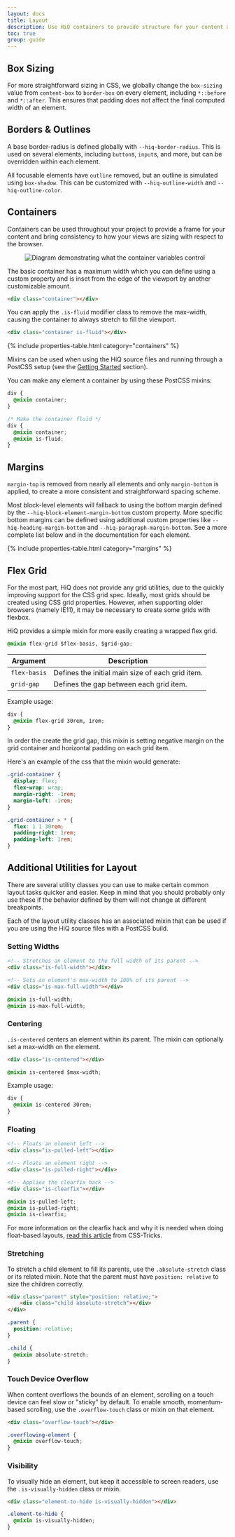 ```yaml
---
layout: docs
title: Layout
description: Use HiQ containers to provide structure for your content and take advantage of HiQ's easy-to-use layout utilities.
toc: true
group: guide
---
```


## Box Sizing

For more straightforward sizing in CSS, we globally change the `box-sizing` value from `content-box` to `border-box` on every element, including `*::before` and `*::after`. This ensures that padding does not affect the final computed width of an element.

## Borders & Outlines

A base border-radius is defined globally with `--hiq-border-radius`. This is used on several elements, including `button`s, `input`s, and more, but can be overridden within each element.

All focusable elements have `outline` removed, but an outline is simulated using `box-shadow`. This can be customized with `--hiq-outline-width` and `--hiq-outline-color`.

## Containers

Containers can be used throughout your project to provide a frame for your content and bring consistency to how your views are sizing with respect to the browser.

<figure>
    <img src="/assets/img/diagrams/containers.svg" alt="Diagram demonstrating what the container variables control" />
</figure>

The basic container has a maximum width which you can define using a custom property and is inset from the edge of the viewport by another customizable amount.

```html
<div class="container"></div>
```

You can apply the `.is-fluid` modifier class to remove the max-width, causing the container to always stretch to fill the viewport.

```html
<div class="container is-fluid"></div>
```

{% include properties-table.html category="containers" %}

Mixins can be used when using the HiQ source files and running through a PostCSS setup (see the [Getting Started](/docs/guide/getting-started#usage) section).

You can make any element a container by using these PostCSS mixins:

```css
div {
  @mixin container;
}

/* Make the container fluid */
div {
  @mixin container;
  @mixin is-fluid;
}
```

## Margins

`margin-top` is removed from nearly all elements and only `margin-bottom` is applied, to create a more consistent and straightforward spacing scheme.

Most block-level elements will fallback to using the bottom margin defined by the `--hiq-block-element-margin-bottom` custom property. More specific bottom margins can be defined using additional custom properties like `--hiq-heading-margin-bottom` and `--hiq-paragraph-margin-bottom`. See a more complete list below and in the documentation for each element.

{% include properties-table.html category="margins" %}

## Flex Grid

For the most part, HiQ does not provide any grid utilities, due to the quickly improving support for the CSS grid spec. Ideally, most grids should be created using CSS grid properties. However, when supporting older browsers (namely IE11), it may be necessary to create some grids with flexbox.

HiQ provides a simple mixin for more easily creating a wrapped flex grid.

```css
@mixin flex-grid $flex-basis, $grid-gap;
```

Argument | Description
--- | ---
`flex-basis` | Defines the initial main size of each grid item.
`grid-gap` | Defines the gap between each grid item.

Example usage:

```css
div {
  @mixin flex-grid 30rem, 1rem;
}
```

In order the create the grid gap, this mixin is setting negative margin on the grid container and horizontal padding on each grid item.

Here's an example of the css that the mixin would generate:

```css
.grid-container {
  display: flex;
  flex-wrap: wrap;
  margin-right: -1rem;
  margin-left: -1rem;
}

.grid-container > * {
  flex: 1 1 30rem;
  padding-right: 1rem;
  padding-left: 1rem;
}
```

## Additional Utilities for Layout

There are several utility classes you can use to make certain common layout tasks quicker and easier. Keep in mind that you should probably only use these if the behavior defined by them will not change at different breakpoints.

Each of the layout utility classes has an associated mixin that can be used if you are using the HiQ source files with a PostCSS build.

### Setting Widths

```html
<!-- Stretches an element to the full width of its parent -->
<div class="is-full-width"></div>

<!-- Sets an element's max-width to 100% of its parent -->
<div class="is-max-full-width"></div>
```

```css
@mixin is-full-width;
@mixin is-max-full-width;
```

### Centering
`.is-centered` centers an element within its parent. The mixin can optionally set a max-width on the element.

```html
<div class="is-centered"></div>
```

```css
@mixin is-centered $max-width;
```

Example usage:

```css
div {
  @mixin is-centered 30rem;
}
```

### Floating

```html
<!-- Floats an element left -->
<div class="is-pulled-left"></div>

<!-- Floats an element right -->
<div class="is-pulled-right"></div>

<!-- Applies the clearfix hack -->
<div class="is-clearfix"></div>
```

```css
@mixin is-pulled-left;
@mixin is-pulled-right;
@mixin is-clearfix;
```

For more information on the clearfix hack and why it is needed when doing float-based layouts, [read this article](https://css-tricks.com/snippets/css/clear-fix/) from CSS-Tricks.

### Stretching

To stretch a child element to fill its parents, use the `.absolute-stretch` class or its related mixin. Note that the parent must have `position: relative` to size the children correctly.

```html
<div class="parent" style="position: relative;">
    <div class="child absolute-stretch"></div>
</div>
```

```css
.parent {
  position: relative;
}

.child {
  @mixin absolute-stretch;
}
```

### Touch Device Overflow

When content overflows the bounds of an element, scrolling on a touch device can feel slow or "sticky" by default. To enable smooth, momentum-based scrolling, use the `.overflow-touch` class or mixin on that element.

```html
<div class="overflow-touch"></div>
```

```css
.overflowing-element {
  @mixin overflow-touch;
}
```

### Visibility

To visually hide an element, but keep it accessible to screen readers, use the `.is-visually-hidden` class or mixin.

```html
<div class="element-to-hide is-visually-hidden"></div>
```

```css
.element-to-hide {
  @mixin is-visually-hidden;
}
```
